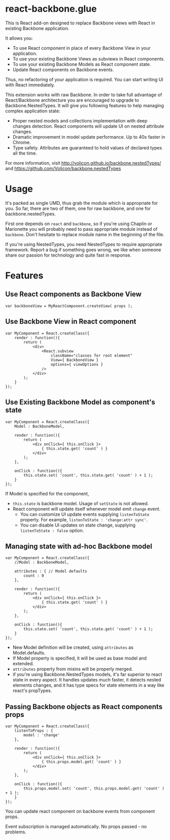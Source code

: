 # react-backbone.glue
This is React add-on designed to replace Backbone views with React in existing Backbone application.

It allows you:

- To use React component in place of every Backbone View in your application.
- To use your existing Backbone Views as subviews in React components.
- To use your existing Backbone Models as React component state.
- Update React components on Backbone events.

Thus, no refactoring of your application is required. You can start writing UI with React immediately.

This extension works with raw Backbone. In order to take full advantage of React/Backbone
architecture you are encouraged to upgrade to Backbone.NestedTypes. It will give you following 
features to help managing complex application state:

- Proper nested models and collections implementation with deep changes detection. React components will
update UI on nested attribute changes.
- Dramatic improvement in model update performance. Up to 40x faster in Chrome.
- Type safety. Attributes are guaranteed to hold values of declared types all the time.

For more information, visit
http://volicon.github.io/backbone.nestedTypes/
and
https://github.com/Volicon/backbone.nestedTypes

# Usage
It's packed as single UMD, thus grab the module which is appropriate for you. So far, there are two of them, one for raw backbone, and one for backbone.nestedTypes.

First one depends on `react` and `backbone`, so if you're using Chaplin or Marionette you will
probably need to pass appropriate module instead of `backbone`. Don't hesitate to
replace module name in the beginning of the file.

If you're using NestedTypes, you need NestedTypes to require appropriate framework. Report a bug if something goes wrong, we like when someone share our passion for technology and quite fast in response.

# Features
## Use React components as Backbone View

```javscript
var backboneView = MyReactComponent.createView( props );
```

## Use Backbone View in React component

```javscript
var MyComponent = React.createClass({
	render : function(){
		return (
			<div>
				<React.subview 
					className="classes for root element"
					View={ BackboneView }
					options={ viewOptions }
				/>
			</div>
		);
	}
});
```

## Use Existing Backbone Model as component's state

```javscript
var MyComponent = React.createClass({
	Model : BackboneModel,

	render : function(){
		return (
			<div onClick={ this.onClick }>
				{ this.state.get( 'count' ) }
			</div>
		);
	},

	onClick : function(){
		this.state.set( 'count', this.state.get( 'count' ) + 1 );
	}
});
```

If Model is specified for the component,
- `this.state` is backbone model. Usage of `setState` is not allowed.
- React component will update itself whenever model emit `change` event.
	- You can customize UI update events supplying `listenToState` property. For example, `listenToState : 'change:attr sync'`.
	- You can disable UI updates on state change, supplying `listenToState : false` option.

## Managing state with ad-hoc Backbone model

```javscript
var MyComponent = React.createClass({
	//Model : BackboneModel, 

	attributes : { // Model defaults
		count : 0
	},

	render : function(){
		return (
			<div onClick={ this.onClick }>
				{ this.state.get( 'count' ) }
			</div>
		);
	},

	onClick : function(){
		this.state.set( 'count', this.state.get( 'count' ) + 1 );
	}
});
```

- New Model definition will be created, using `attributes` as Model.defaults.
- If Model property is specified, it will be used as base model and extended.
- `attributes` property from mixins will be properly merged.
- if you're using Backbone.NestedTypes models, it's far superior to react state in every aspect. It handles updates much faster, it detects nested elements changes, and it has type specs for state elements in a way like react's propTypes.

## Passing Backbone objects as React components props
```javscript
var MyComponent = React.createClass({
	listenToProps : {
		model : 'change'
	},

	render : function(){
		return (
			<div onClick={ this.onClick }>
				{ this.props.model.get( 'count' ) }
			</div>
		);
	},

	onClick : function(){
		this.props.model.set( 'count', this.props.model.get( 'count' ) + 1 );
	}
});
```

You can update react component on backbone events from component props.

Event subscription is managed automatically. No props passed - no problems.
